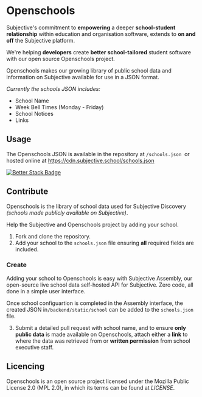 # Openschools
Subjective's commitment to **empowering** a deeper **school-student relationship** within education and organisation software, extends to **on and off** the Subjective platform.

We're helping **developers** create **better school-tailored** student software with our open source Openschools project.

Openschools makes our growing library of public school data and information on Subjective available for use in a JSON format.

_Currently the schools JSON includes:_
- School Name
- Week Bell Times (Monday - Friday)
- School Notices
- Links

## Usage
The Openschools JSON is available in the repository at `/schools.json`  or hosted online at https://cdn.subjective.school/schools.json

[![Better Stack Badge](https://uptime.betterstack.com/status-badges/v3/monitor/yv6a.svg)](https://uptime.betterstack.com/?utm_source=status_badge)

## Contribute
Openschools is the library of school data used for Subjective Discovery _(schools made publicly available on Subjective)_.

Help the Subjective and Openschools project by adding your school.

1. Fork and clone the repository.
2. Add your school to the `schools.json` file ensuring **all** required fields are included.

### Create

Adding your school to Openschools is easy with Subjective Assembly, our open-source live school data self-hosted API for Subjective.
Zero code, all done in a simple user interface.

Once school configuartion is completed in the Assembly interface, the created JSON in`/backend/static/school` can be added to the `schools.json` file.
 

3. Submit a detailed pull request with school name, and to ensure **only public data** is made available on Openschools, attach either a **link** to where the data was retrieved from or **written permission** from school executive staff.

## Licencing

Openschools is an open source project licensed under the Mozilla Public License 2.0 (MPL 2.0), in which its terms can be found at _LICENSE_.






